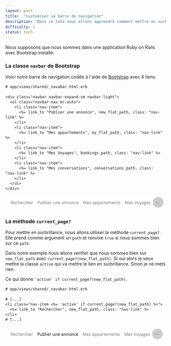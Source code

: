 ```yaml
---
layout: post
title:  "Customiser sa barre de navigation"
description: "Dans ce tuto nous allons apprendre comment mettre en surbrillance un onglet dans une barre de navigation."
difficulty: 1
status: tech
---
```


Nous supposons que nous sommes dans une application Ruby on Rails avec Bootstrap installé.

### La classe `navbar` de Bootstrap

Voici notre barre de navigation codée à l'aide de [Bootstrap](https://getbootstrap.com/docs/4.0/components/navbar/) avec 4 liens.

```erb
# app/views/shared/_navabar.html.erb

<div class="navbar navbar-expand-sm navbar-light">
  <ul class="navbar-nav mr-auto">
    <li class="nav-item">
      <%= link_to "Publier une annonce", new_flat_path, class: "nav-link" %>
    </li>
    <li class="nav-item">
      <%= link_to "Mes appartements", my_flat_path, class: "nav-link" %>
    </li>
    <li class="nav-item">
      <%= link_to "Mes Voyages", bookings_path, class: "nav-link" %>
    </li>
    <li class="nav-item">
      <%= link_to "Mes conversations", conversations_path, class: "nav-link" %>
    </li>
  </ul>
</div>
```

<img src="/images/posts/navbar.png" class="image" alt="navbar">

### La méthode `current_page?`

Pour mettre en surbrillance, nous allons utiliser la méthode `current_page?`. Elle prend comme argument un `path` et renvoie `true` si nous sommes bien sur ce `path`.

Dans notre exemple nous allons verifier que nous sommes bien sur `new_flat_path` avec `current_page?(new_flat_path)`. Si oui alors je veux mettre la classe `active` qui va mettre le lien en surbrillance. Sinon je ne mets rien.

Ce qui donne `'active' if current_page?(new_flat_path)`.

```erb
# app/views/shared/_navabar.html.erb

# [...]
<li class="nav-item <%= 'active' if current_page?(new_flat_path) %>">
  <%= link_to "Rechercher", new_flat_path, class: "nav-link" %>
</li>
# [...]
```

<img src="/images/posts/navbar-active.png" class="image" alt="navbar">
